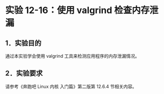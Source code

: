 # 实验 12-16：使用 valgrind 检查内存泄漏

## 1．实验目的

通过本实验学会使用 valgrind 工具来检测应用程序的内存泄漏情况。

## 2．实验要求

请参考《奔跑吧 Linux 内核 入门篇》第二版第 12.6.4 节相关内容。